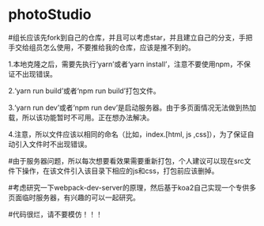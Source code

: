 # photoStudio

#组长应该先fork到自己的仓库，并且可以考虑star，并且建立自己的分支，手把手交给组员怎么使用，不要推给我的仓库，应该是推不到的。

1.本地克隆之后，需要先执行‘yarn’或者‘yarn install’，注意不要使用npm，不保证不出现错误。

2.‘yarn run build’或者‘npm run build’打包文件。

3.‘yarn run dev’或者‘npm run dev’是启动服务器。由于多页面情况无法做到热加载，所以该功能暂时不可用。正在想办法解决。

4.注意，所以文件应该以相同的命名（比如，index.[html, js ,css]），为了保证自动引入文件时不出现错误。

#由于服务器问题，所以每次想要看效果需要重新打包，个人建议可以现在src文件下操作，在该文件引入该目录下相应的js和css，打包前应该删掉。

#考虑研究一下webpack-dev-server的原理，然后基于koa2自己实现一个专供多页面临时服务器，有兴趣的可以一起研究。

#代码很烂，请不要模仿！！！